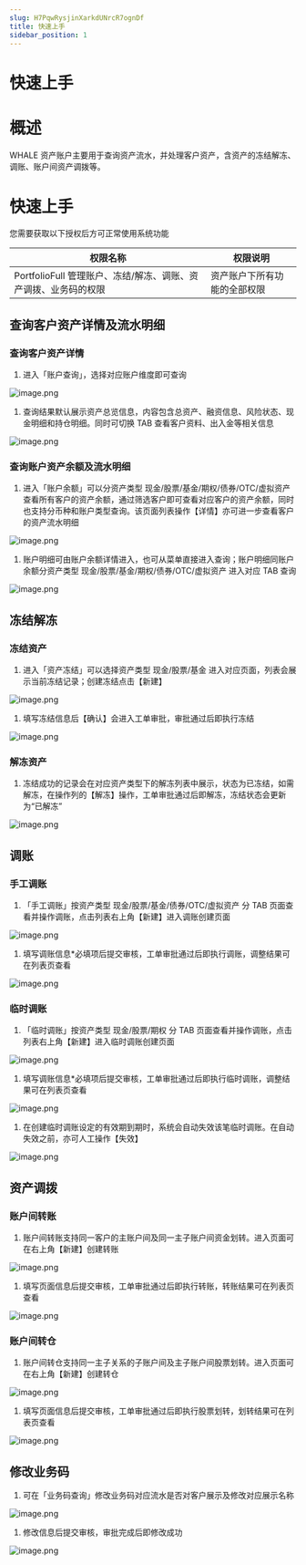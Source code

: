 ```yaml
---
slug: H7PqwRysjinXarkdUNrcR7ognDf
title: 快速上手
sidebar_position: 1
---
```



# 快速上手


# 概述


WHALE 资产账户主要用于查询资产流水，并处理客户资产，含资产的冻结解冻、调账、账户间资产调拨等。


# 快速上手


您需要获取以下授权后方可正常使用系统功能


| 权限名称                                    | 权限说明            |
| --------------------------------------- | --------------- |
| PortfolioFull 管理账户、冻结/解冻、调账、资产调拨、业务码的权限 | 资产账户下所有功能的全部权限  |


## 查询客户资产详情及流水明细


### 查询客户资产详情

1. 进入「账户查询」，选择对应账户维度即可查询

![image.png](/assets/d762284ba0d2a7a35f118e61dee13215.png)

1. 查询结果默认展示资产总览信息，内容包含总资产、融资信息、风险状态、现金明细和持仓明细。同时可切换 TAB 查看客户资料、出入金等相关信息

![image.png](/assets/a382e3238e05f8d40cebaca4eba7e2e4.png)


### 查询账户资产余额及流水明细

1. 进入「账户余额」可以分资产类型 现金/股票/基金/期权/债券/OTC/虚拟资产 查看所有客户的资产余额，通过筛选客户即可查看对应客户的资产余额，同时也支持分币种和账户类型查询。该页面列表操作【详情】亦可进一步查看客户的资产流水明细

![image.png](/assets/bbfdd5c1629ba9b17ff7a0fb03b8f51b.png)

1. 账户明细可由账户余额详情进入，也可从菜单直接进入查询；账户明细同账户余额分资产类型 现金/股票/基金/期权/债券/OTC/虚拟资产 进入对应 TAB 查询

![image.png](/assets/fa786a72702950f70beb6c899b80ec22.png)


## 冻结解冻


### 冻结资产

1. 进入「资产冻结」可以选择资产类型 现金/股票/基金 进入对应页面，列表会展示当前冻结记录；创建冻结点击【新建】

![image.png](/assets/669a68815195e0491aa2f7c8c24c3528.png)

1. 填写冻结信息后【确认】会进入工单审批，审批通过后即执行冻结

![image.png](/assets/d8b8b569711447b4fc8beea6870861ef.png)


### 解冻资产

1. 冻结成功的记录会在对应资产类型下的解冻列表中展示，状态为已冻结，如需解冻，在操作列的【解冻】操作，工单审批通过后即解冻，冻结状态会更新为“已解冻”

![image.png](/assets/7a8fee73ada61e589647bff0b530ec22.png)


## 调账


### 手工调账

1. 「手工调账」按资产类型 现金/股票/基金/债券/OTC/虚拟资产 分 TAB 页面查看并操作调账，点击列表右上角【新建】进入调账创建页面

![image.png](/assets/1413d1b316588fccab88b847a236b5c8.png)

1. 填写调账信息*必填项后提交审核，工单审批通过后即执行调账，调整结果可在列表页查看

![image.png](/assets/98ddaa1ba4eb2078b474d9f0ddf0c894.png)


### 临时调账

1. 「临时调账」按资产类型 现金/股票/期权 分 TAB 页面查看并操作调账，点击列表右上角【新建】进入临时调账创建页面

![image.png](/assets/399ec090ec7b451e98be96c7e06a0888.png)

1. 填写调账信息*必填项后提交审核，工单审批通过后即执行临时调账，调整结果可在列表页查看

![image.png](/assets/b04c55af2830a7a3888c30e7d682ad81.png)

1. 在创建临时调账设定的有效期到期时，系统会自动失效该笔临时调账。在自动失效之前，亦可人工操作【失效】

![image.png](/assets/885d849834960f2107c61204803b7c90.png)


## 资产调拨


### 账户间转账

1. 账户间转账支持同一客户的主账户间及同一主子账户间资金划转。进入页面可在右上角【新建】创建转账

![image.png](/assets/fcdb2a6d2e55d470be61a27b974e8f68.png)

1. 填写页面信息后提交审核，工单审批通过后即执行转账，转账结果可在列表页查看

![image.png](/assets/eff20d6967e3a3c07d443717d08822c1.png)


### 账户间转仓

1. 账户间转仓支持同一主子关系的子账户间及主子账户间股票划转。进入页面可在右上角【新建】创建转仓

![image.png](/assets/fae7e15dc96caef512858f46fbfb5442.png)

1. 填写页面信息后提交审核，工单审批通过后即执行股票划转，划转结果可在列表页查看

![image.png](/assets/e25a1e43a333c128287d69fda92d572f.png)


## 修改业务码

1. 可在「业务码查询」修改业务码对应流水是否对客户展示及修改对应展示名称

![image.png](/assets/87c34e9e9f94fda4cb38fe447761350e.png)

1. 修改信息后提交审核，审批完成后即修改成功

![image.png](/assets/d1f6ed3058dd1f5d1f48b2fff9147ab5.png)


